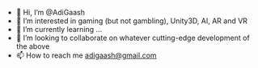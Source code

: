 - 👋 Hi, I’m @AdiGaash
- 👀 I’m interested in gaming (but not gambling), Unity3D, AI, AR and VR
- 🌱 I’m currently learning ...
- 💞️ I’m looking to collaborate on whatever cutting-edge development of the above
- 📫 How to reach me adigaash@gmail.com

<!---
AdiGaash/AdiGaash is a ✨ special ✨ repository because its `README.md` (this file) appears on your GitHub profile.
You can click the Preview link to take a look at your changes.
--->
